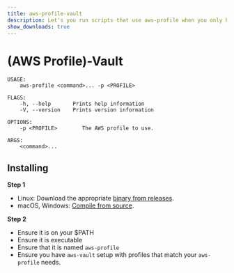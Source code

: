 ```yaml
---
title: aws-profile-vault
description: Let's you run scripts that use aws-profile when you only have aws-vault
show_downloads: true
---
```


# (AWS Profile)-Vault

```
USAGE:
    aws-profile <command>... -p <PROFILE>

FLAGS:
    -h, --help       Prints help information
    -V, --version    Prints version information

OPTIONS:
    -p <PROFILE>        The AWS profile to use.

ARGS:
    <command>...    
```

## Installing

**Step 1**

- Linux: Download the appropriate [binary from releases](https://github.com/craigjbass/aws-profile-vault/releases).
- macOS, Windows: [Compile from source](https://github.com/craigjbass/aws-profile-vault#Compiling).

**Step 2**

- Ensure it is on your $PATH
- Ensure it is executable
- Ensure that it is named `aws-profile`
- Ensure you have `aws-vault` setup with profiles that match your `aws-profile` needs.
